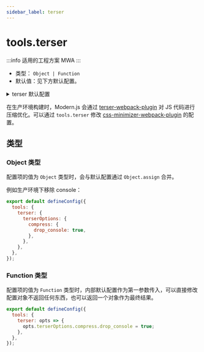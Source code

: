 ```yaml
---
sidebar_label: terser
---
```


# tools.terser

:::info 适用的工程方案
MWA
:::

- 类型： `Object | Function`
- 默认值：见下方默认配置。

<details>
  <summary>terser 默认配置</summary>

```js
const defaultOptions = {
  terserOptions: {
    parse: { ecma: 8 },
    compress: {
      ecma: 5,
      warnings: false,
      comparisons: false,
      inline: 2,
    },
    mangle: { safari10: true },
    output: {
      ecma: 5,
      ascii_only: true,
    },
  },
};
```

</details>

在生产环境构建时，Modern.js 会通过 [terser-webpack-plugin](https://github.com/webpack-contrib/terser-webpack-plugin) 对 JS 代码进行压缩优化。可以通过 `tools.terser` 修改 [css-minimizer-webpack-plugin](https://github.com/webpack-contrib/css-minimizer-webpack-plugin) 的配置。

## 类型

### Object 类型

配置项的值为 `Object` 类型时，会与默认配置通过 `Object.assign` 合并。

例如生产环境下移除 console：

```js title="modern.config.js"
export default defineConfig({
  tools: {
    terser: {
      terserOptions: {
        compress: {
          drop_console: true,
        },
      },
    },
  },
});
```

### Function 类型

配置项的值为 `Function` 类型时，内部默认配置作为第一参数传入，可以直接修改配置对象不返回任何东西，也可以返回一个对象作为最终结果。

```js title="modern.config.js"
export default defineConfig({
  tools: {
    terser: opts => {
      opts.terserOptions.compress.drop_console = true;
    },
  },
});
```
